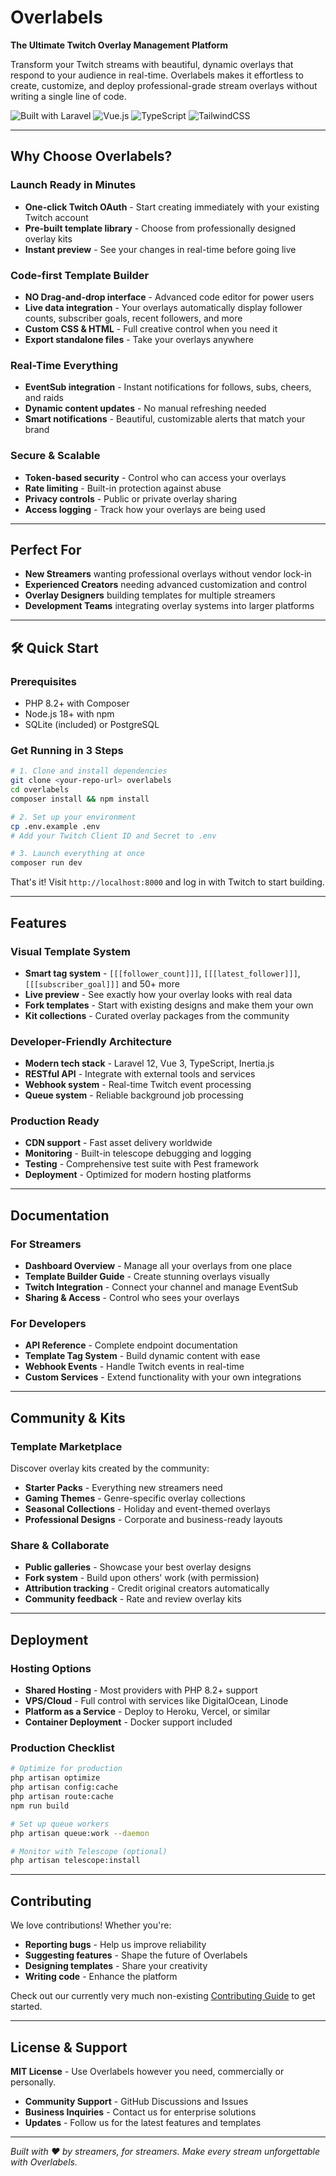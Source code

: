 # Overlabels

**The Ultimate Twitch Overlay Management Platform**

Transform your Twitch streams with beautiful, dynamic overlays that respond to your audience in real-time. Overlabels makes it effortless to create, customize, and deploy professional-grade stream overlays without writing a single line of code.

![Built with Laravel](https://img.shields.io/badge/Laravel-12-FF2D20?style=flat-square&logo=laravel)
![Vue.js](https://img.shields.io/badge/Vue.js-3-4FC08D?style=flat-square&logo=vue.js)
![TypeScript](https://img.shields.io/badge/TypeScript-5-3178C6?style=flat-square&logo=typescript)
![TailwindCSS](https://img.shields.io/badge/TailwindCSS-4-38B2AC?style=flat-square&logo=tailwind-css)

---

## Why Choose Overlabels?

### **Launch Ready in Minutes**
- **One-click Twitch OAuth** - Start creating immediately with your existing Twitch account
- **Pre-built template library** - Choose from professionally designed overlay kits
- **Instant preview** - See your changes in real-time before going live

### **Code-first Template Builder**
- **NO Drag-and-drop interface** - Advanced code editor for power users
- **Live data integration** - Your overlays automatically display follower counts, subscriber goals, recent followers, and more
- **Custom CSS & HTML** - Full creative control when you need it
- **Export standalone files** - Take your overlays anywhere

### **Real-Time Everything**
- **EventSub integration** - Instant notifications for follows, subs, cheers, and raids
- **Dynamic content updates** - No manual refreshing needed
- **Smart notifications** - Beautiful, customizable alerts that match your brand

### **Secure & Scalable**
- **Token-based security** - Control who can access your overlays
- **Rate limiting** - Built-in protection against abuse
- **Privacy controls** - Public or private overlay sharing
- **Access logging** - Track how your overlays are being used

---

## Perfect For

- **New Streamers** wanting professional overlays without vendor lock-in
- **Experienced Creators** needing advanced customization and control  
- **Overlay Designers** building templates for multiple streamers
- **Development Teams** integrating overlay systems into larger platforms

---

## 🛠 Quick Start

### Prerequisites
- PHP 8.2+ with Composer
- Node.js 18+ with npm
- SQLite (included) or PostgreSQL

### Get Running in 3 Steps

```bash
# 1. Clone and install dependencies
git clone <your-repo-url> overlabels
cd overlabels
composer install && npm install

# 2. Set up your environment
cp .env.example .env
# Add your Twitch Client ID and Secret to .env

# 3. Launch everything at once
composer run dev
```

That's it! Visit `http://localhost:8000` and log in with Twitch to start building.

---

## Features

### **Visual Template System**
- **Smart tag system** - `[[[follower_count]]]`, `[[[latest_follower]]]`, `[[[subscriber_goal]]]` and 50+ more
- **Live preview** - See exactly how your overlay looks with real data
- **Fork templates** - Start with existing designs and make them your own
- **Kit collections** - Curated overlay packages from the community

### **Developer-Friendly Architecture**
- **Modern tech stack** - Laravel 12, Vue 3, TypeScript, Inertia.js
- **RESTful API** - Integrate with external tools and services
- **Webhook system** - Real-time Twitch event processing
- **Queue system** - Reliable background job processing

### **Production Ready**
- **CDN support** - Fast asset delivery worldwide
- **Monitoring** - Built-in telescope debugging and logging
- **Testing** - Comprehensive test suite with Pest framework
- **Deployment** - Optimized for modern hosting platforms

---

## Documentation

### **For Streamers**
- **Dashboard Overview** - Manage all your overlays from one place
- **Template Builder Guide** - Create stunning overlays visually
- **Twitch Integration** - Connect your channel and manage EventSub
- **Sharing & Access** - Control who sees your overlays

### **For Developers**
- **API Reference** - Complete endpoint documentation
- **Template Tag System** - Build dynamic content with ease
- **Webhook Events** - Handle Twitch events in real-time
- **Custom Services** - Extend functionality with your own integrations

---

## Community & Kits

### **Template Marketplace**
Discover overlay kits created by the community:
- **Starter Packs** - Everything new streamers need
- **Gaming Themes** - Genre-specific overlay collections  
- **Seasonal Collections** - Holiday and event-themed overlays
- **Professional Designs** - Corporate and business-ready layouts

### **Share & Collaborate**
- **Public galleries** - Showcase your best overlay designs
- **Fork system** - Build upon others' work (with permission)
- **Attribution tracking** - Credit original creators automatically
- **Community feedback** - Rate and review overlay kits

---

## Deployment

### **Hosting Options**
- **Shared Hosting** - Most providers with PHP 8.2+ support
- **VPS/Cloud** - Full control with services like DigitalOcean, Linode
- **Platform as a Service** - Deploy to Heroku, Vercel, or similar
- **Container Deployment** - Docker support included

### **Production Checklist**
```bash
# Optimize for production
php artisan optimize
php artisan config:cache
php artisan route:cache
npm run build

# Set up queue workers
php artisan queue:work --daemon

# Monitor with Telescope (optional)
php artisan telescope:install
```

---

## Contributing

We love contributions! Whether you're:
- **Reporting bugs** - Help us improve reliability
- **Suggesting features** - Shape the future of Overlabels  
- **Designing templates** - Share your creativity
- **Writing code** - Enhance the platform

Check out our currently very much non-existing [Contributing Guide](CONTRIBUTING.md) to get started.

---

## License & Support

**MIT License** - Use Overlabels however you need, commercially or personally.

- **Community Support** - GitHub Discussions and Issues
- **Business Inquiries** - Contact us for enterprise solutions
- **Updates** - Follow us for the latest features and templates

---

*Built with ❤️ by streamers, for streamers. Make every stream unforgettable with Overlabels.*
